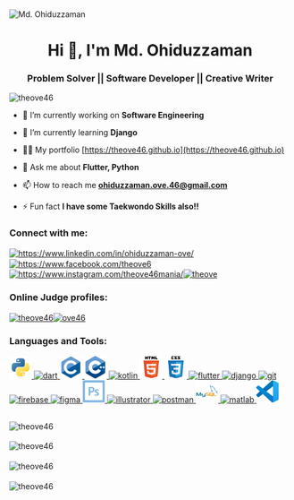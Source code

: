 <img align="center" height="250px" src="https://media.licdn.com/dms/image/D5616AQFEsaDd55V53A/profile-displaybackgroundimage-shrink_350_1400/0/1673544289096?e=1680134400&v=beta&t=RAQNZ1eNJhvkBhf3UsxUgF84reUzTNtIb5PlAPjhi68" alt="Md. Ohiduzzaman" />

<h1 align="center">Hi 👋, I'm Md. Ohiduzzaman</h1>
<h3 align="center">Problem Solver || Software Developer || Creative Writer</h3>

<p align="left"> <img height:30px src="https://komarev.com/ghpvc/?username=theove46&label=Profile%20views&color=0e75b6&style=flat" alt="theove46" /> </p>

- 🔭 I’m currently working on **Software Engineering**

- 🌱 I’m currently learning **Django**

- 👨‍💻 My portfolio [https://theove46.github.io](https://theove46.github.io)

- 💬 Ask me about **Flutter, Python**

- 📫 How to reach me **ohiduzzaman.ove.46@gmail.com**

- ⚡ Fun fact **I have some Taekwondo Skills also!!**

<h3 align="left">Connect with me:</h3>
<p align="left"> <a href="https://linkedin.com/in/ohiduzzaman-ove/" target="blank"><img align="center" src="https://raw.githubusercontent.com/rahuldkjain/github-profile-readme-generator/master/src/images/icons/Social/linked-in-alt.svg" alt="https://www.linkedin.com/in/ohiduzzaman-ove/" height="30" width="40" /></a><a href="https://fb.com/theove6" target="blank"><img align="center" src="https://raw.githubusercontent.com/rahuldkjain/github-profile-readme-generator/master/src/images/icons/Social/facebook.svg" alt="https://www.facebook.com/theove6" height="30" width="40" /></a><a href="https://instagram.com/theove46mania/" target="blank"><img align="center" src="https://raw.githubusercontent.com/rahuldkjain/github-profile-readme-generator/master/src/images/icons/Social/instagram.svg" alt="https://www.instagram.com/theove46mania/" height="30" width="40" /></a><a href="https://www.behance.net/theove" target="blank"><img align="center" src="https://raw.githubusercontent.com/rahuldkjain/github-profile-readme-generator/master/src/images/icons/Social/behance.svg" alt="theove" height="30" width="40" /></a>
  
<h3 align="left">Online Judge profiles:</h3>
<p align="left"> <a href="https://www.hackerrank.com/theove46" target="blank"><img align="center" src="https://raw.githubusercontent.com/rahuldkjain/github-profile-readme-generator/master/src/images/icons/Social/hackerrank.svg" alt="theove46" height="30" width="40" /></a><a href="https://codeforces.com/profile/ove46" target="blank"><img align="center" src="https://raw.githubusercontent.com/rahuldkjain/github-profile-readme-generator/master/src/images/icons/Social/codeforces.svg" alt="ove46" height="30" width="40" /></a>
</p>

<h3 align="left">Languages and Tools:</h3>
<p align="left"> 
    <a href="https://www.python.org" target="_blank" rel="noreferrer"> <img src="https://raw.githubusercontent.com/devicons/devicon/master/icons/python/python-original.svg" alt="python" width="40" height="40"/> </a><a href="https://dart.dev" target="_blank" rel="noreferrer"> <img src="https://www.vectorlogo.zone/logos/dartlang/dartlang-icon.svg" alt="dart" width="40" height="40"/> </a> <a href="https://www.cprogramming.com/" target="_blank" rel="noreferrer"> <img src="https://raw.githubusercontent.com/devicons/devicon/master/icons/c/c-original.svg" alt="c" width="40" height="40"/> </a> <a href="https://www.w3schools.com/cpp/" target="_blank" rel="noreferrer"> <img src="https://raw.githubusercontent.com/devicons/devicon/master/icons/cplusplus/cplusplus-original.svg" alt="cplusplus" width="40" height="40"/> </a> <a href="https://kotlinlang.org" target="_blank" rel="noreferrer"> <img src="https://www.vectorlogo.zone/logos/kotlinlang/kotlinlang-icon.svg" alt="kotlin" width="40" height="40"/> </a> <a href="https://www.w3.org/html/" target="_blank" rel="noreferrer"> <img src="https://raw.githubusercontent.com/devicons/devicon/master/icons/html5/html5-original-wordmark.svg" alt="html5" width="40" height="40"/> </a> <a href="https://www.w3schools.com/css/" target="_blank" rel="noreferrer"> <img src="https://raw.githubusercontent.com/devicons/devicon/master/icons/css3/css3-original-wordmark.svg" alt="css3" width="40" height="40"/> </a> <a href="https://flutter.dev" target="_blank" rel="noreferrer"> <img src="https://www.vectorlogo.zone/logos/flutterio/flutterio-icon.svg" alt="flutter" width="40" height="40"/> </a> <a href="https://www.djangoproject.com/" target="_blank" rel="noreferrer"> <img src="https://cdn.worldvectorlogo.com/logos/django.svg" alt="django" width="40" height="40"/> </a> <a href="https://git-scm.com/" target="_blank" rel="noreferrer"> <img src="https://www.vectorlogo.zone/logos/git-scm/git-scm-icon.svg" alt="git" width="40" height="40"/> </a> <a href="https://firebase.google.com/" target="_blank" rel="noreferrer"> <img src="https://www.vectorlogo.zone/logos/firebase/firebase-icon.svg" alt="firebase" width="40" height="40"/> </a> <a href="https://www.figma.com/" target="_blank" rel="noreferrer"> <img src="https://www.vectorlogo.zone/logos/figma/figma-icon.svg" alt="figma" width="40" height="40"/> </a> <a href="https://www.photoshop.com/en" target="_blank" rel="noreferrer"> <img src="https://raw.githubusercontent.com/devicons/devicon/master/icons/photoshop/photoshop-line.svg" alt="photoshop" width="40" height="40"/> </a> <a href="https://www.adobe.com/in/products/illustrator.html" target="_blank" rel="noreferrer"> <img src="https://www.vectorlogo.zone/logos/adobe_illustrator/adobe_illustrator-icon.svg" alt="illustrator" width="40" height="40"/> </a> <a href="https://postman.com" target="_blank" rel="noreferrer"> <img src="https://www.vectorlogo.zone/logos/getpostman/getpostman-icon.svg" alt="postman" width="40" height="40"/> </a> <a href="https://www.mysql.com/" target="_blank" rel="noreferrer"> <img src="https://raw.githubusercontent.com/devicons/devicon/master/icons/mysql/mysql-original-wordmark.svg" alt="mysql" width="40" height="40"/> </a> <a href="https://www.mathworks.com/" target="_blank" rel="noreferrer"> <img src="https://upload.wikimedia.org/wikipedia/commons/2/21/Matlab_Logo.png" alt="matlab" width="40" height="40"/> </a><a href="https://code.visualstudio.com" target="_blank" rel="noreferrer"> <img src="https://raw.githubusercontent.com/github/explore/80688e429a7d4ef2fca1e82350fe8e3517d3494d/topics/visual-studio-code/visual-studio-code.png" alt="c" width="40" height="40"/> </a>    
</p>


<br />
<img align="left" src="https://github-readme-stats.vercel.app/api/top-langs?username=theove46&show_icons=true&locale=en&layout=compact" alt="theove46" />
<br />

<br/>
  <img align="center" src="https://github-readme-stats.vercel.app/api?username=theove46&show_icons=true&theme=tokyonight" alt="theove46" />
<br />


<br />
<img align="center" src="https://github-readme-stats.vercel.app/api?username=theove46&show_icons=true&locale=en" alt="theove46" />
<br />
<br />
<img align="center" src="https://github-readme-streak-stats.herokuapp.com/?user=theove46&" alt="theove46" />
<br />
